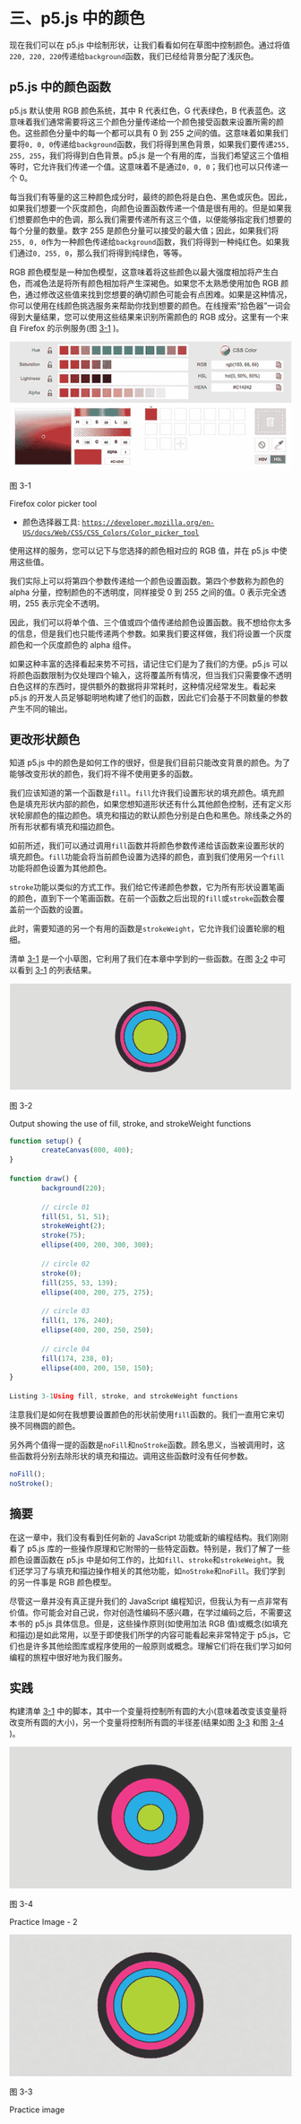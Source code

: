 # 三、p5.js 中的颜色

现在我们可以在 p5.js 中绘制形状，让我们看看如何在草图中控制颜色。通过将值`220, 220, 220`传递给`background`函数，我们已经给背景分配了浅灰色。

## p5.js 中的颜色函数

p5.js 默认使用 RGB 颜色系统，其中 R 代表红色，G 代表绿色，B 代表蓝色。这意味着我们通常需要将这三个颜色分量传递给一个颜色接受函数来设置所需的颜色。这些颜色分量中的每一个都可以具有 0 到 255 之间的值。这意味着如果我们要将`0, 0, 0`传递给`background`函数，我们将得到黑色背景，如果我们要传递`255, 255, 255`，我们将得到白色背景。p5.js 是一个有用的库，当我们希望这三个值相等时，它允许我们传递一个值。这意味着不是通过`0, 0, 0`；我们也可以只传递一个 0。

每当我们有等量的这三种颜色成分时，最终的颜色将是白色、黑色或灰色。因此，如果我们想要一个灰度颜色，向颜色设置函数传递一个值是很有用的。但是如果我们想要颜色中的色调，那么我们需要传递所有这三个值，以便能够指定我们想要的每个分量的数量。数字 255 是颜色分量可以接受的最大值；因此，如果我们将`255, 0, 0`作为一种颜色传递给`background`函数，我们将得到一种纯红色。如果我们通过`0, 255, 0`，那么我们将得到纯绿色，等等。

RGB 颜色模型是一种加色模型，这意味着将这些颜色以最大强度相加将产生白色，而减色法是将所有颜色相加将产生深褐色。如果您不太熟悉使用加色 RGB 颜色，通过修改这些值来找到您想要的确切颜色可能会有点困难。如果是这种情况，你可以使用在线颜色挑选服务来帮助你找到想要的颜色。在线搜索“拾色器”一词会得到大量结果，您可以使用这些结果来识别所需颜色的 RGB 成分。这里有一个来自 Firefox 的示例服务(图 [3-1](#Fig1) )。

![A462229_1_En_3_Fig1_HTML.jpg](img/A462229_1_En_3_Fig1_HTML.jpg)

图 3-1

Firefox color picker tool

*   颜色选择器工具: [`https://developer.mozilla.org/en-US/docs/Web/CSS/CSS_Colors/Color_picker_tool`](https://developer.mozilla.org/en-US/docs/Web/CSS/CSS_Colors/Color_picker_tool)

使用这样的服务，您可以记下与您选择的颜色相对应的 RGB 值，并在 p5.js 中使用这些值。

我们实际上可以将第四个参数传递给一个颜色设置函数。第四个参数称为颜色的 alpha 分量，控制颜色的不透明度，同样接受 0 到 255 之间的值。0 表示完全透明，255 表示完全不透明。

因此，我们可以将单个值、三个值或四个值传递给颜色设置函数。我不想给你太多的信息，但是我们也只能传递两个参数。如果我们要这样做，我们将设置一个灰度颜色和一个灰度颜色的 alpha 组件。

如果这种丰富的选择看起来势不可挡，请记住它们是为了我们的方便。p5.js 可以将颜色函数限制为仅处理四个输入，这将覆盖所有情况，但当我们只需要像不透明白色这样的东西时，提供额外的数据将非常耗时，这种情况经常发生。看起来 p5.js 的开发人员足够聪明地构建了他们的函数，因此它们会基于不同数量的参数产生不同的输出。

## 更改形状颜色

知道 p5.js 中的颜色是如何工作的很好，但是我们目前只能改变背景的颜色。为了能够改变形状的颜色，我们将不得不使用更多的函数。

我们应该知道的第一个函数是`fill`。`fill`允许我们设置形状的填充颜色。填充颜色是填充形状内部的颜色，如果您想知道形状还有什么其他颜色控制，还有定义形状轮廓颜色的描边颜色。填充和描边的默认颜色分别是白色和黑色。除线条之外的所有形状都有填充和描边颜色。

如前所述，我们可以通过调用`fill`函数并将颜色参数传递给该函数来设置形状的填充颜色。`fill`功能会将当前颜色设置为选择的颜色，直到我们使用另一个`fill`功能将颜色设置为其他颜色。

`stroke`功能以类似的方式工作。我们给它传递颜色参数，它为所有形状设置笔画的颜色，直到下一个笔画函数。在前一个函数之后出现的`fill`或`stroke`函数会覆盖前一个函数的设置。

此时，需要知道的另一个有用的函数是`strokeWeight`，它允许我们设置轮廓的粗细。

清单 [3-1](#Par16) 是一个小草图，它利用了我们在本章中学到的一些函数。在图 [3-2](#Fig2) 中可以看到 [3-1](#Par16) 的列表结果。

![A462229_1_En_3_Fig2_HTML.jpg](img/A462229_1_En_3_Fig2_HTML.jpg)

图 3-2

Output showing the use of fill, stroke, and strokeWeight functions

```js
function setup() {
        createCanvas(800, 400);
}

function draw() {
        background(220);

        // circle 01
        fill(51, 51, 51);
        strokeWeight(2);
        stroke(75);
        ellipse(400, 200, 300, 300);

        // circle 02
        stroke(0);
        fill(255, 53, 139);
        ellipse(400, 200, 275, 275);

        // circle 03
        fill(1, 176, 240);
        ellipse(400, 200, 250, 250);

        // circle 04
        fill(174, 238, 0);
        ellipse(400, 200, 150, 150);
}

Listing 3-1Using fill, stroke, and strokeWeight functions

```

注意我们是如何在我想要设置颜色的形状前使用`fill`函数的。我们一直用它来切换不同椭圆的颜色。

另外两个值得一提的函数是`noFill`和`noStroke`函数。顾名思义，当被调用时，这些函数将分别去除形状的填充和描边。调用这些函数时没有任何参数。

```js
noFill();
noStroke();

```

## 摘要

在这一章中，我们没有看到任何新的 JavaScript 功能或新的编程结构。我们刚刚看了 p5.js 库的一些操作原理和它附带的一些特定函数。特别是，我们了解了一些颜色设置函数在 p5.js 中是如何工作的，比如`fill`、`stroke`和`strokeWeight`。我们还学习了与填充和描边操作相关的其他功能，如`noStroke`和`noFill`。我们学到的另一件事是 RGB 颜色模型。

尽管这一章并没有真正提升我们的 JavaScript 编程知识，但我认为有一点非常有价值。你可能会对自己说，你对创造性编码不感兴趣，在学过编码之后，不需要这本书的 p5.js 具体信息。但是，这些操作原则(如使用加法 RGB 值)或概念(如填充和描边)是如此常用，以至于即使我们所学的内容可能看起来非常特定于 p5.js，它们也是许多其他绘图库或程序使用的一般原则或概念。理解它们将在我们学习如何编程的旅程中很好地为我们服务。

## 实践

构建清单 [3-1](#Par16) 中的脚本，其中一个变量将控制所有圆的大小(意味着改变该变量将改变所有圆的大小)，另一个变量将控制所有圆的半径差(结果如图 [3-3](#Fig3) 和图 [3-4](#Fig4) )。

![A462229_1_En_3_Fig4_HTML.jpg](img/A462229_1_En_3_Fig4_HTML.jpg)

图 3-4

Practice Image - 2

![A462229_1_En_3_Fig3_HTML.jpg](img/A462229_1_En_3_Fig3_HTML.jpg)

图 3-3

Practice image